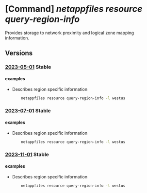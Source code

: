 # [Command] _netappfiles resource query-region-info_

Provides storage to network proximity and logical zone mapping information.

## Versions

### [2023-05-01](/Resources/mgmt-plane/L3N1YnNjcmlwdGlvbnMve30vcHJvdmlkZXJzL21pY3Jvc29mdC5uZXRhcHAvbG9jYXRpb25zL3t9L3JlZ2lvbmluZm8=/2023-05-01.xml) **Stable**

<!-- mgmt-plane /subscriptions/{}/providers/microsoft.netapp/locations/{}/regioninfo 2023-05-01 -->

#### examples

- Describes region specific information
    ```bash
        netappfiles resource query-region-info -l westus
    ```

### [2023-07-01](/Resources/mgmt-plane/L3N1YnNjcmlwdGlvbnMve30vcHJvdmlkZXJzL21pY3Jvc29mdC5uZXRhcHAvbG9jYXRpb25zL3t9L3JlZ2lvbmluZm8=/2023-07-01.xml) **Stable**

<!-- mgmt-plane /subscriptions/{}/providers/microsoft.netapp/locations/{}/regioninfo 2023-07-01 -->

#### examples

- Describes region specific information
    ```bash
        netappfiles resource query-region-info -l westus
    ```

### [2023-11-01](/Resources/mgmt-plane/L3N1YnNjcmlwdGlvbnMve30vcHJvdmlkZXJzL21pY3Jvc29mdC5uZXRhcHAvbG9jYXRpb25zL3t9L3JlZ2lvbmluZm8=/2023-11-01.xml) **Stable**

<!-- mgmt-plane /subscriptions/{}/providers/microsoft.netapp/locations/{}/regioninfo 2023-11-01 -->

#### examples

- Describes region specific information
    ```bash
        netappfiles resource query-region-info -l westus
    ```
